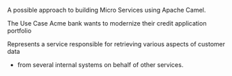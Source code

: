 A possible approach to building Micro Services using Apache Camel.

The Use Case
Acme bank wants to modernize their credit application portfolio

Represents a service responsible for retrieving various aspects of customer data
 * from several internal systems on behalf of other services.
